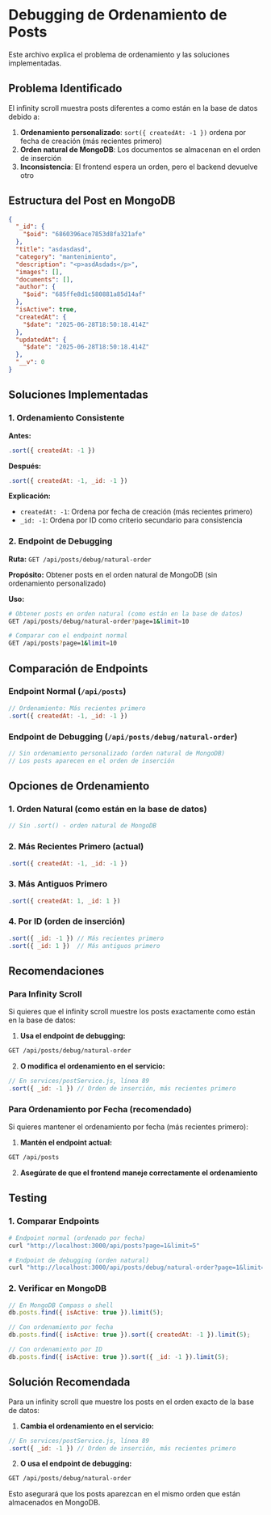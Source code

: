 # Debugging de Ordenamiento de Posts

Este archivo explica el problema de ordenamiento y las soluciones implementadas.

## Problema Identificado

El infinity scroll muestra posts diferentes a como están en la base de datos debido a:

1. **Ordenamiento personalizado**: `sort({ createdAt: -1 })` ordena por fecha de creación (más recientes primero)
2. **Orden natural de MongoDB**: Los documentos se almacenan en el orden de inserción
3. **Inconsistencia**: El frontend espera un orden, pero el backend devuelve otro

## Estructura del Post en MongoDB

```json
{
  "_id": {
    "$oid": "6860396ace7853d8fa321afe"
  },
  "title": "asdasdasd",
  "category": "mantenimiento",
  "description": "<p>asdAsdads</p>",
  "images": [],
  "documents": [],
  "author": {
    "$oid": "685ffe8d1c580881a85d14af"
  },
  "isActive": true,
  "createdAt": {
    "$date": "2025-06-28T18:50:18.414Z"
  },
  "updatedAt": {
    "$date": "2025-06-28T18:50:18.414Z"
  },
  "__v": 0
}
```

## Soluciones Implementadas

### 1. Ordenamiento Consistente

**Antes:**

```javascript
.sort({ createdAt: -1 })
```

**Después:**

```javascript
.sort({ createdAt: -1, _id: -1 })
```

**Explicación:**

- `createdAt: -1`: Ordena por fecha de creación (más recientes primero)
- `_id: -1`: Ordena por ID como criterio secundario para consistencia

### 2. Endpoint de Debugging

**Ruta:** `GET /api/posts/debug/natural-order`

**Propósito:** Obtener posts en el orden natural de MongoDB (sin ordenamiento personalizado)

**Uso:**

```bash
# Obtener posts en orden natural (como están en la base de datos)
GET /api/posts/debug/natural-order?page=1&limit=10

# Comparar con el endpoint normal
GET /api/posts?page=1&limit=10
```

## Comparación de Endpoints

### Endpoint Normal (`/api/posts`)

```javascript
// Ordenamiento: Más recientes primero
.sort({ createdAt: -1, _id: -1 })
```

### Endpoint de Debugging (`/api/posts/debug/natural-order`)

```javascript
// Sin ordenamiento personalizado (orden natural de MongoDB)
// Los posts aparecen en el orden de inserción
```

## Opciones de Ordenamiento

### 1. Orden Natural (como están en la base de datos)

```javascript
// Sin .sort() - orden natural de MongoDB
```

### 2. Más Recientes Primero (actual)

```javascript
.sort({ createdAt: -1, _id: -1 })
```

### 3. Más Antiguos Primero

```javascript
.sort({ createdAt: 1, _id: 1 })
```

### 4. Por ID (orden de inserción)

```javascript
.sort({ _id: -1 }) // Más recientes primero
.sort({ _id: 1 })  // Más antiguos primero
```

## Recomendaciones

### Para Infinity Scroll

Si quieres que el infinity scroll muestre los posts exactamente como están en la base de datos:

1. **Usa el endpoint de debugging:**

```bash
GET /api/posts/debug/natural-order
```

2. **O modifica el ordenamiento en el servicio:**

```javascript
// En services/postService.js, línea 89
.sort({ _id: -1 }) // Orden de inserción, más recientes primero
```

### Para Ordenamiento por Fecha (recomendado)

Si quieres mantener el ordenamiento por fecha (más recientes primero):

1. **Mantén el endpoint actual:**

```bash
GET /api/posts
```

2. **Asegúrate de que el frontend maneje correctamente el ordenamiento**

## Testing

### 1. Comparar Endpoints

```bash
# Endpoint normal (ordenado por fecha)
curl "http://localhost:3000/api/posts?page=1&limit=5"

# Endpoint de debugging (orden natural)
curl "http://localhost:3000/api/posts/debug/natural-order?page=1&limit=5"
```

### 2. Verificar en MongoDB

```javascript
// En MongoDB Compass o shell
db.posts.find({ isActive: true }).limit(5);

// Con ordenamiento por fecha
db.posts.find({ isActive: true }).sort({ createdAt: -1 }).limit(5);

// Con ordenamiento por ID
db.posts.find({ isActive: true }).sort({ _id: -1 }).limit(5);
```

## Solución Recomendada

Para un infinity scroll que muestre los posts en el orden exacto de la base de datos:

1. **Cambia el ordenamiento en el servicio:**

```javascript
// En services/postService.js, línea 89
.sort({ _id: -1 }) // Orden de inserción, más recientes primero
```

2. **O usa el endpoint de debugging:**

```bash
GET /api/posts/debug/natural-order
```

Esto asegurará que los posts aparezcan en el mismo orden que están almacenados en MongoDB.
